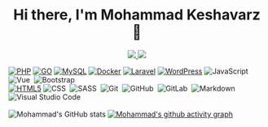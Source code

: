 <h1 align="center">Hi there, I'm Mohammad Keshavarz 👋</h1>

<p align="center"> 
 <a href="https://github.com/imokec" alt="Mohammad Keshavarz's github stats">
   <img src="https://img.shields.io/badge/-@imokech-%23181717?style=flat-square&logo=github" />
 </a>
 <a href="https://www.linkedin.com/in/mohammad-keshavarz-c/" alt="Mohammad Keshavarz's linkedin account">
   <img src="https://img.shields.io/badge/linkedin-Mohammad%20Keshavarz-blue?style=flat-square&logo=Linkedin&logoColor=white&link=https://www.linkedin.com/in/mohammad-keshavarz-c" />
 </a>
</p>

[![PHP](https://img.shields.io/badge/-PHP-black?style=flat&logo=PHP&link=https://github.com/imokech)](https://github.com/imokech)
[![GO](https://img.shields.io/badge/-GO-black?style=flat&logo=GO&link=https://github.com/imokech)](https://github.com/imokech)
[![MySQL](https://img.shields.io/badge/-MySQL-black?style=flat&logo=mysql&link=https://github.com/imokech)](https://github.com/imokech)
[![Docker](https://img.shields.io/badge/-Docker-black?style=flat&logo=docker&link=https://github.com/imokech)](https://github.com/imokech) 
[![Laravel](https://img.shields.io/badge/-Laravel-05122A?style=flat&logo=Laravel&link=https://github.com/imokech)](https://imokech.com/imokech) 
[![WordPress](https://img.shields.io/badge/-WordPress-blue?style=flat&logo=wordpress&link=https://github.com/imokech)](https://imokech.com/imokech) 
![JavaScript](https://img.shields.io/badge/-JavaScript-05122A?style=flat&logo=javascript)&nbsp;
![Vue](https://img.shields.io/badge/-Vue-05122A?style=flat&logo=vue)&nbsp;
![Bootstrap](https://img.shields.io/badge/-Bootstrap-05122A?style=flat&logo=bootstrap&logoColor=563D7C)\
[![HTML5](https://img.shields.io/badge/-HTML5-E34F26?style=flat&logo=html5&logoColor=white&link=https://github.com/imokech)](https://github.com/imokech) 
![CSS](https://img.shields.io/badge/-CSS-05122A?style=flat&logo=CSS3&logoColor=1572B6)&nbsp;
![SASS](https://img.shields.io/badge/-SASS-05122A?style=flat&logo=SASS&logoColor=1572B6)&nbsp;
![Git](https://img.shields.io/badge/-Git-05122A?style=flat&logo=git)&nbsp;
![GitHub](https://img.shields.io/badge/-GitHub-05122A?style=flat&logo=github)&nbsp;
![GitLab](https://img.shields.io/badge/-GitLab-05122A?style=flat&logo=gitlab)&nbsp;
![Markdown](https://img.shields.io/badge/-Markdown-05122A?style=flat&logo=markdown)\
![Visual Studio Code](https://img.shields.io/badge/-Visual%20Studio%20Code-05122A?style=flat&logo=visual-studio-code&logoColor=007ACC)&nbsp;
</br>
</br>
![Mohammad's GitHub stats](https://github-readme-stats.vercel.app/api?username=imokech&show_icons=true&theme=radical)
[![Mohammad's github activity graph](https://activity-graph.herokuapp.com/graph?username=imokech&theme=dracula)](https://github.com/imokech/github-readme-activity-graph)
<!--
**imokech/imokech** is a ✨ _special_ ✨ repository because its `README.md` (this file) appears on your GitHub profile.

Here are some ideas to get you started:

- 🔭 I’m currently working on ...
- 🌱 I’m currently learning ...
- 👯 I’m looking to collaborate on ...
- 🤔 I’m looking for help with ...
- 💬 Ask me about ...
- 📫 How to reach me: ...
- 😄 Pronouns: ...
- ⚡ Fun fact: ...
-->
